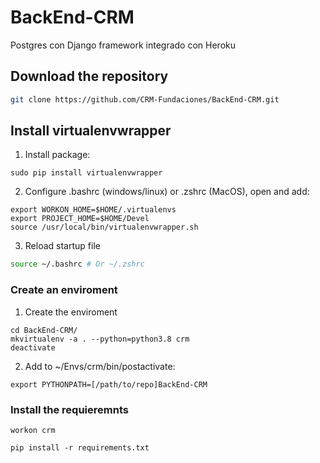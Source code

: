 # BackEnd-CRM
Postgres con Django framework integrado con Heroku

## Download the repository

```sh
git clone https://github.com/CRM-Fundaciones/BackEnd-CRM.git
```

## Install virtualenvwrapper

1. Install package:
```
sudo pip install virtualenvwrapper
```
2. Configure .bashrc (windows/linux) or .zshrc (MacOS), open and add:
```
export WORKON_HOME=$HOME/.virtualenvs
export PROJECT_HOME=$HOME/Devel
source /usr/local/bin/virtualenvwrapper.sh
```
3. Reload startup file
```sh
source ~/.bashrc # Or ~/.zshrc
```


### Create an enviroment

1. Create the enviroment
```
cd BackEnd-CRM/
mkvirtualenv -a . --python=python3.8 crm
deactivate
```

2. Add to ~/Envs/crm/bin/postactivate:
```
export PYTHONPATH=[/path/to/repo]BackEnd-CRM
```

### Install the requieremnts

```
workon crm

pip install -r requirements.txt

```
